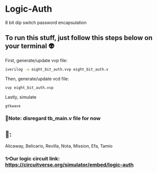 # Logic-Auth

8 bit dip switch password encapsulation

## To run this stuff, just follow this steps below on your terminal 👽️

First, generate/update vvp file:

```bash
iverilog -o eight_bit_auth.vvp eight_bit_auth.v
```

Then, generate/update vcd file:

```bash
vvp eight_bit_auth.vvp
```

Lastly, simulate

```bash
gtkwave
```

### 📝Note: disregard tb_main.v file for now

## 👥:

Alicaway,
Belicario,
Revilla,
Nota,
Mission,
Efa,
Tamio

### ✨Our logic circuit link: https://circuitverse.org/simulator/embed/logic-auth
